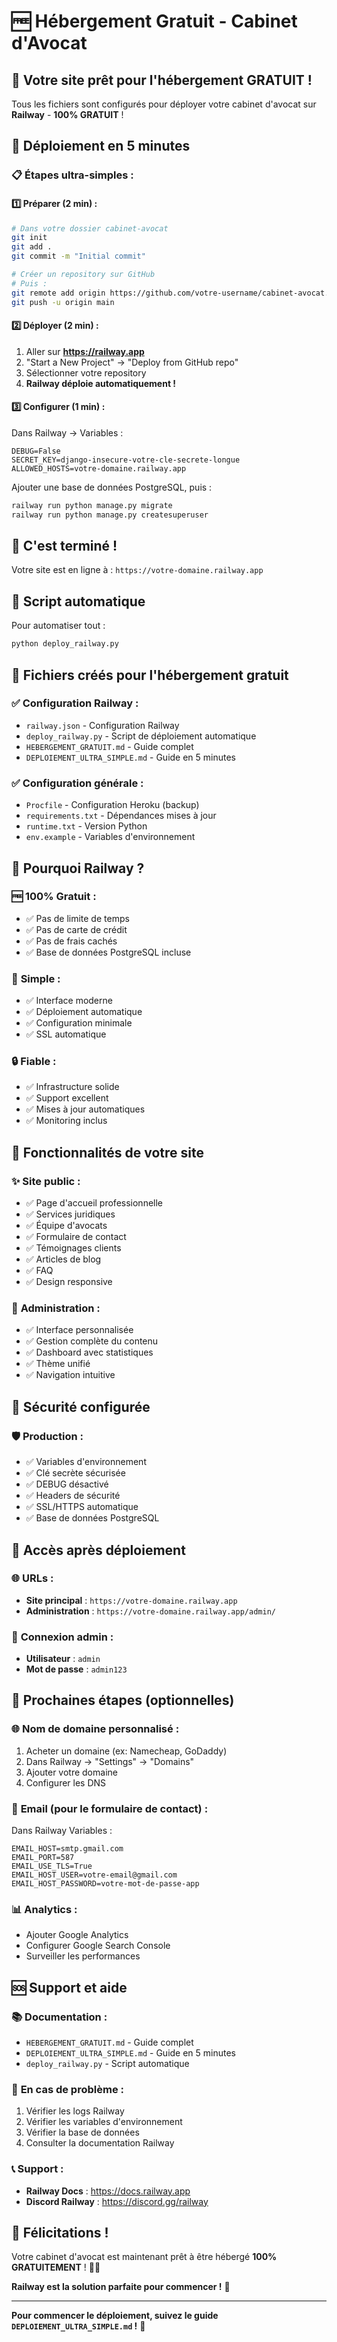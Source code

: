 # 🆓 Hébergement Gratuit - Cabinet d'Avocat

## 🎯 **Votre site prêt pour l'hébergement GRATUIT !**

Tous les fichiers sont configurés pour déployer votre cabinet d'avocat sur **Railway** - **100% GRATUIT** !

## 🚀 **Déploiement en 5 minutes**

### 📋 **Étapes ultra-simples :**

#### **1️⃣ Préparer (2 min) :**
```bash
# Dans votre dossier cabinet-avocat
git init
git add .
git commit -m "Initial commit"

# Créer un repository sur GitHub
# Puis :
git remote add origin https://github.com/votre-username/cabinet-avocat.git
git push -u origin main
```

#### **2️⃣ Déployer (2 min) :**
1. Aller sur **https://railway.app**
2. "Start a New Project" → "Deploy from GitHub repo"
3. Sélectionner votre repository
4. **Railway déploie automatiquement !**

#### **3️⃣ Configurer (1 min) :**
Dans Railway → Variables :
```
DEBUG=False
SECRET_KEY=django-insecure-votre-cle-secrete-longue
ALLOWED_HOSTS=votre-domaine.railway.app
```

Ajouter une base de données PostgreSQL, puis :
```bash
railway run python manage.py migrate
railway run python manage.py createsuperuser
```

## 🎉 **C'est terminé !**

Votre site est en ligne à : `https://votre-domaine.railway.app`

## 🤖 **Script automatique**

Pour automatiser tout :
```bash
python deploy_railway.py
```

## 📁 **Fichiers créés pour l'hébergement gratuit**

### ✅ **Configuration Railway :**
- `railway.json` - Configuration Railway
- `deploy_railway.py` - Script de déploiement automatique
- `HEBERGEMENT_GRATUIT.md` - Guide complet
- `DEPLOIEMENT_ULTRA_SIMPLE.md` - Guide en 5 minutes

### ✅ **Configuration générale :**
- `Procfile` - Configuration Heroku (backup)
- `requirements.txt` - Dépendances mises à jour
- `runtime.txt` - Version Python
- `env.example` - Variables d'environnement

## 🌟 **Pourquoi Railway ?**

### 🆓 **100% Gratuit :**
- ✅ Pas de limite de temps
- ✅ Pas de carte de crédit
- ✅ Pas de frais cachés
- ✅ Base de données PostgreSQL incluse

### 🚀 **Simple :**
- ✅ Interface moderne
- ✅ Déploiement automatique
- ✅ Configuration minimale
- ✅ SSL automatique

### 🔒 **Fiable :**
- ✅ Infrastructure solide
- ✅ Support excellent
- ✅ Mises à jour automatiques
- ✅ Monitoring inclus

## 🎯 **Fonctionnalités de votre site**

### ✨ **Site public :**
- ✅ Page d'accueil professionnelle
- ✅ Services juridiques
- ✅ Équipe d'avocats
- ✅ Formulaire de contact
- ✅ Témoignages clients
- ✅ Articles de blog
- ✅ FAQ
- ✅ Design responsive

### 🔧 **Administration :**
- ✅ Interface personnalisée
- ✅ Gestion complète du contenu
- ✅ Dashboard avec statistiques
- ✅ Thème unifié
- ✅ Navigation intuitive

## 🔐 **Sécurité configurée**

### 🛡️ **Production :**
- ✅ Variables d'environnement
- ✅ Clé secrète sécurisée
- ✅ DEBUG désactivé
- ✅ Headers de sécurité
- ✅ SSL/HTTPS automatique
- ✅ Base de données PostgreSQL

## 📱 **Accès après déploiement**

### 🌐 **URLs :**
- **Site principal** : `https://votre-domaine.railway.app`
- **Administration** : `https://votre-domaine.railway.app/admin/`

### 👤 **Connexion admin :**
- **Utilisateur** : `admin`
- **Mot de passe** : `admin123`

## 🎊 **Prochaines étapes (optionnelles)**

### 🌐 **Nom de domaine personnalisé :**
1. Acheter un domaine (ex: Namecheap, GoDaddy)
2. Dans Railway → "Settings" → "Domains"
3. Ajouter votre domaine
4. Configurer les DNS

### 📧 **Email (pour le formulaire de contact) :**
Dans Railway Variables :
```
EMAIL_HOST=smtp.gmail.com
EMAIL_PORT=587
EMAIL_USE_TLS=True
EMAIL_HOST_USER=votre-email@gmail.com
EMAIL_HOST_PASSWORD=votre-mot-de-passe-app
```

### 📊 **Analytics :**
- Ajouter Google Analytics
- Configurer Google Search Console
- Surveiller les performances

## 🆘 **Support et aide**

### 📚 **Documentation :**
- `HEBERGEMENT_GRATUIT.md` - Guide complet
- `DEPLOIEMENT_ULTRA_SIMPLE.md` - Guide en 5 minutes
- `deploy_railway.py` - Script automatique

### 🔧 **En cas de problème :**
1. Vérifier les logs Railway
2. Vérifier les variables d'environnement
3. Vérifier la base de données
4. Consulter la documentation Railway

### 📞 **Support :**
- **Railway Docs** : https://docs.railway.app
- **Discord Railway** : https://discord.gg/railway

## 🎉 **Félicitations !**

Votre cabinet d'avocat est maintenant prêt à être hébergé **100% GRATUITEMENT** ! 🚀✨

**Railway est la solution parfaite pour commencer !** 🌟

---

**Pour commencer le déploiement, suivez le guide `DEPLOIEMENT_ULTRA_SIMPLE.md` !** 📖
